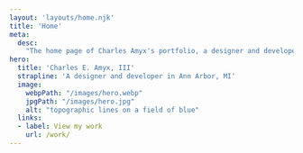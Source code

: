 ```yaml
---
layout: 'layouts/home.njk'
title: 'Home'
meta:
  desc:
    "The home page of Charles Amyx's portfolio, a designer and developer living in Ann Arbor, MI."
hero:
  title: 'Charles E. Amyx, III'
  strapline: 'A designer and developer in Ann Arbor, MI'
  image:
    webpPath: "/images/hero.webp"
    jpgPath: "/images/hero.jpg"
    alt: "topographic lines on a field of blue"
  links:
  - label: View my work
    url: /work/
---
```

